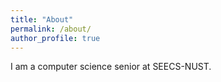 ```yaml
---
title: "About"
permalink: /about/
author_profile: true
---
```


I am a computer science senior at SEECS-NUST.